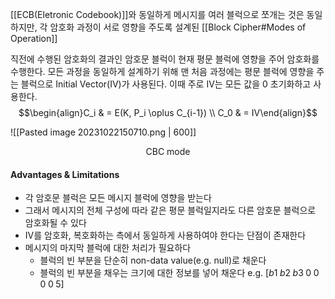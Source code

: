[[ECB(Eletronic Codebook)]]와 동일하게 메시지를 여러 블럭으로 쪼개는 것은 동일하지만, 각 암호화 과정이 서로 영향을 주도록 설계된 [[Block Cipher#Modes of Operation]]

직전에 수행된 암호화의 결과인 암호문 블럭이 현재 평문 블럭에 영향을 주어 암호화를 수행한다. 모든 과정을 동일하게 설계하기 위해 맨 처음 과정에는 평문 블럭에 영향을 주는 블럭으로 Initial Vector(IV)가 사용된다. 이때 주로 IV는 모든 값을 0 초기화하고 사용한다.$$\begin{align}C_i & = E(K, P_i \oplus C_{i-1}) \\ C_0 & = IV\end{align}$$

![[Pasted image 20231022150710.png | 600]]
<div align="center">CBC mode</div>

#### Advantages & Limitations
+ 각 암호문 블럭은 모든 메시지 블럭에 영향을 받는다
+ 그래서 메시지의 전체 구성에 따라 같은 평문 블럭일지라도 다른 암호문 블럭으로 암호화될 수 있다
+ IV를 암호화, 복호화하는 측에서 동일하게 사용하여야 한다는 단점이 존재한다
+ 메시지의 마지막 블럭에 대한 처리가 필요하다
	+ 블럭의 빈 부분을 단순히 non-data value(e.g. null)로 채운다
	+ 블럭의 빈 부분을 채우는 크기에 대한 정보를 넣어 채운다 e.g. $[b1\;b2\;b3\;0\;0\;0\;0\; 5]$ 